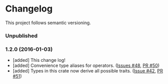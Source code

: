 # Changelog

This project follows semantic versioning.

### Unpublished

### 1.2.0 (2016-01-03)
- [added] This change log!
- [added] Convenience type aliases for operators. ([Issues #48](https://github.com/paholg/typenum/issues/48), [PR #50](https://github.com/paholg/typenum/pull/50))
- [added] Types in this crate now derive all possible traits. ([Issue #42](https://github.com/paholg/typenum/issues/48), [PR #51](https://github.com/paholg/typenum/pull/51))
